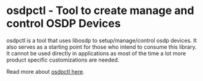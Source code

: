 # osdpctl - Tool to create manage and control OSDP Devices

osdpctl is a tool that uses libosdp to setup/manage/control osdp devices. It
also serves as a starting point for those who intend to consume this library.
It cannot be used directly in applications as most of the time a lot more
product specific customizations are needed.

Read more about [osdpctl here][1].

[1]: https://libosdp.sidcha.dev/osdpctl/introduction.html
